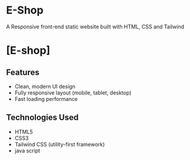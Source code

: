 # E-Shop
A Responsive front-end static website built with HTML, CSS and Tailwind

# [E-shop]

## Features

- Clean, modern UI design
- Fully responsive layout (mobile, tablet, desktop)
- Fast loading performance


## Technologies Used

- HTML5
- CSS3
- Tailwind CSS (utility-first framework)
- java script




